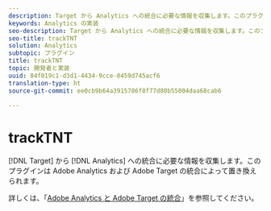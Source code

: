 ```yaml
---
description: Target から Analytics への統合に必要な情報を収集します。このプラグインは Adobe Analytics および Adobe Target の統合によって置き換えられます。
keywords: Analytics の実装
seo-description: Target から Analytics への統合に必要な情報を収集します。このプラグインは Adobe Analytics および Adobe Target の統合によって置き換えられます。
seo-title: trackTNT
solution: Analytics
subtopic: プラグイン
title: trackTNT
topic: 開発者と実装
uuid: 84f019c1-d3d1-4434-9cce-0459d745acf6
translation-type: ht
source-git-commit: ee0cb9b64a3915786f8f77d80b55004daa68cab6

---
```



# trackTNT

[!DNL Target] から [!DNL Analytics] への統合に必要な情報を収集します。このプラグインは Adobe Analytics および Adobe Target の統合によって置き換えられます。

詳しくは、「[Adobe Analytics と Adobe Target の統合](https://marketing.adobe.com/resources/help/ja_JP/target/a4t/)」を参照してください。
